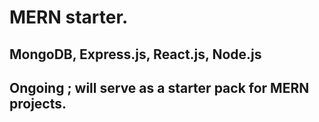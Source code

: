 # MERN starter. 

## MongoDB, Express.js, React.js, Node.js

## Ongoing ;  will serve as a starter pack for MERN projects.